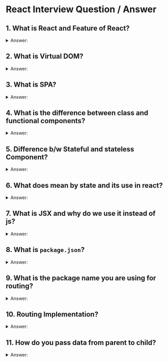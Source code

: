 # React Interview Question / Answer


## 1. What is React and Feature of React?

<details>

<summary>Answer:</summary>

<p>React is a JavaScript library that helps you build user interfaces for your websites or web applications. Think of it as a set of tools that make it easier for you to create interactive and dynamic elements on your web pages. </p>

<h3>features of React:</h3>
<ol>
<li> <b>Component-Based:</b> React divides your web page into smaller building blocks called components. These components are like puzzle pieces that you can put together to create a complete picture. Each component can have its own logic and behavior, making it easier to manage and reuse code.</li>

<li> <b>Virtual DOM:</b> React uses something called a Virtual DOM (Document Object Model) to keep track of changes in your components. When something in your component changes, React doesn't immediately update the actual webpage. Instead, it updates the Virtual DOM first, and then figures out the most efficient way to update the real DOM. This makes your web app faster and more efficient.</li>

<li> <b>Declarative Syntax:</b> In React, you describe what you want your user interface to look like in a simple and declarative way. You tell React how you want things to be, and it takes care of updating the actual interface for you. This is different from the traditional way of web development where you might have had to worry about each small change.</li>

<li> <b>Reusability</b> Since React encourages you to break your interface into components, you can reuse these components across different parts of your website. This saves you time and helps maintain consistency in your design and functionality.</li>

<li> <b>One-Way Data Flow:</b> React follows a one-way data flow, which means that the data flows in a single direction: from parent components to child components. This makes it easier to understand how data changes and where those changes are coming from.</li>

<li><b>JSX:</b> JSX is a syntax extension for JavaScript that React uses. It allows you to write HTML-like code within your JavaScript, making it easier to visualize how your components will look in the browser. </li>

</ol>

Overall, React simplifies the process of building dynamic and interactive web interfaces by breaking down your webpage into smaller reusable parts and efficiently managing updates to the user interface. 
</details>

## 2. What is Virtual DOM?

<details>
   <summary>Answer:</summary>

Imagine you have a real-world painting and a copy of that painting. You want to make changes to the copy without affecting the original. The Virtual DOM in React is like that copy of the painting.

In web development, the browser's "DOM" (Document Object Model) represents the structure of a webpage. When you use React, instead of directly changing the real DOM, React creates a Virtual DOM, which is a lightweight copy of the actual DOM.

When you make changes to your React components, these changes are first applied to the Virtual DOM. React then compares the Virtual DOM with the real DOM to figure out what parts of the actual DOM need to be updated. This comparison process is much faster than directly updating the real DOM every time you make a change.

So, think of the Virtual DOM as a smart assistant that helps React update the webpage efficiently. It's like making changes on a sketch before updating the actual painting, making the whole process smoother and faster.

</details>

## 3. What is SPA?

<details>
    <summary>Answer:</summary>
    
An SPA, which stands for "Single Page Application," is a type of website that loads and displays all its content on a single web page. Traditional websites often load new pages when you click on links, which can make them a bit slower as the whole page needs to reload.

But with SPAs, things work differently. When you interact with a button or a link in an SPA, only the necessary parts of the page get updated or replaced, without needing to reload the entire page. This makes SPAs feel faster and more responsive, similar to using a desktop application.

</details>

## 4. What is the difference between class and functional components?

<details>
  <summary>Answer:</summary>
    <table width="100%">
      <tr>
         <th>Aspect</th>
         <th>Class Components</th>
         <th>Functional Components</th>
      </tr>
      <tr>
         <td>Definition</td>
         <td>Defined using ES6 classes.</td>
         <td>Defined as JavaScript functions.</td>     
      </tr>
     <tr>
        <td>State Management</td>
        <td>Can have local state using <code>this.state.</code></td>
        <td>Use the <code>useState</code> hook for state.</td>     
     </tr>
     <tr>
        <td>Lifecycle Methods</td>
        <td>Use lifecycle methods like <code>componentDidMount</code>, etc.</td>
        <td>Use the <code>useEffect</code> hook.</td>     
     </tr>
     <tr>
        <td>Syntax</td>
        <td>More verbose and requires binding of event handlers.</td>
        <td>Simpler syntax and no binding needed.</td>     
     </tr>
     <tr>
        <td>Performance</td>
        <td>Slightly heavier due to JavaScript classes.</td>
        <td>Lighter weight, potentially better performance.</td>     
     </tr>
     <tr>
        <td>Reusability</td>
        <td>More complex to reuse logic.</td>
        <td>Easier to reuse through custom hooks.</td>     
     </tr>
     <tr>
        <td>Context and Refs</td>
        <td>Easier access to <code>this.context</code> and refs.</td>
        <td>No <code>this.context</code> and refs, but can use <code>useRef</code>.</td>     
     </tr>
     <tr>
        <td>Learning Curve</td>
        <td>Can be steeper, especially for beginners.</td>
        <td>Generally easier for beginners to grasp.</td>     
     </tr>
     <tr>
        <td>Modern React Practices</td>
        <td>Not fully aligned with modern React practices.</td>
        <td>More aligned with modern practices.</td>     
     </tr>
   </table>

</details>

## 5. Difference b/w Stateful and stateless Component?

<details>
    <summary>Answer:</summary>

<table width="100%">
      <tr>
         <th>Aspect</th>
         <th>Stateful Components</th>
         <th>Stateless Components</th>
      </tr>
      <tr>
         <td>State Management</td>
         <td>Manage their own state using <code>this.state</code>.</td>
         <td>Receive data and display it, no internal state.</td>     
      </tr>
     <tr>
        <td>Purpose</td>
        <td>Used for dynamic behavior and interaction.</td>
        <td>Used for displaying UI without complex logic.</td>     
     </tr>
     <tr>
        <td>Functional Type</td>
        <td>Class components.</td>
        <td>Function components (using <code>function</code> keyword).</td>     
     </tr>
     <tr>
        <td>Lifecycle Methods</td>
        <td>Have access to lifecycle methods like <code>componentDidMount</code>, <code>componentDidUpdate</code>, etc.</td>
        <td>No lifecycle methods until React 16.8.</td>     
     </tr>
     <tr>
        <td>Reusability</td>
        <td>Slightly less reusable due to internal state.</td>
        <td>Highly reusable as they don't hold internal state.</td>     
     </tr>
     <tr>
        <td>Performance</td>
        <td>Can have some impact on performance due to state updates.</td>
        <td>Generally better for performance as they don't manage state.</td>     
     </tr>
        
   </table>

</details>

## 6. What does mean by state and its use in react?

<details>
    <summary>Answer:</summary>
In the context of web development and React JS, "state" refers to the data that a component holds and manages. Think of it as the current condition or information that a component keeps track of.

<br/>

Imagine you're building a to-do list app using React. The state would be where you keep track of the list of tasks. Let's break it down:

1. <b>State:</b> Think of it as a container within a React component that holds data. This data can be anything you want, like numbers, text, arrays, or objects.

2. <b>Usage:</b> When your app needs to display dynamic information that can change over time, you use state. For instance, in the to-do list app, the list of tasks can change as you add or complete tasks.


In summary, state in React helps your components manage and remember data that can change as your app runs. It's a fundamental concept that allows your app to be interactive and responsive to user actions. 
</details>

## 7. What is JSX and why do we use it instead of js?
<details>
    <summary>Answer:</summary>
JSX stands for "JavaScript XML." It's a special syntax that you use in React to describe what the user interface should look like. It might look a bit like HTML, but it's actually a mix of JavaScript and XML-like code.

<b>why we use JSX in React:</b>

1. <b>Readability:</b> JSX makes your code more readable and understandable. It closely resembles the actual UI you want to create, which makes it easier to visualize and work with.

2. <b>Familiarity:</b> If you've worked with HTML before, JSX will feel somewhat familiar. This makes it easier for web developers to transition into React.

3. <b>Components:</b> In React, you build your UI using components. JSX makes it simple to define these components by writing HTML-like code.

4. <b>JavaScript Integration:</b> JSX allows you to embed JavaScript expressions directly within the markup. This dynamic nature lets you generate dynamic content and interact with data easily.

5. <b>Performance:</b> Under the hood, JSX gets compiled to regular JavaScript by tools like Babel. This compiled code is optimized for better performance, making your app run faster.

6. <b>Tooling:</b> JSX is well-supported by development tools and extensions, which can help catch errors and provide useful hints as you code.

</details>

## 8. What is <code>package.json</code>?

<details>
    <summary>Answer:</summary>

Think of it as a recipe card for baking a cake. When you want to bake a cake, you need to know what ingredients to use, what steps to follow, and how long to bake it. Similarly, when you're creating a web project with React.js, the <code>package.json</code> file tells your computer what ingredients (or dependencies) your project needs, what scripts (or steps) to run, and other important information.

<b>what's usually found in a <code>package.json</code> file:</b>

<ol>
   
<li>  <b>Dependencies:</b> These are like the ingredients for your project. They are other pieces of code that your project needs to work properly. For a React.js project, this might include things like React itself, libraries, and tools that make your job easier.</li>

<li> <b>Scripts:</b> These are the instructions or steps you can run to perform certain actions. For example, you might have a script to start your development server, another one to build your project for production, and so on.</li>

<li>  <b>Project Information:</b> This includes details about your project, like its name, version, description, and who created it. It's like the basic information you'd write on the cover of a book.</li>

<li>  <b>Configuration:</b> You can use the `package.json` file to configure how your project behaves. This could include things like setting up your project's default settings or customizing certain behaviors.</li>

<li> <b>Other Metadata:</b> There might be other useful information in there too, depending on the needs of your project. </li>

</ol>

So, when you're starting a new React.js project, creating a <code>package.json</code> file is one of the first things you do. It helps you manage the tools and libraries you're using, and it provides a way for you and your computer to communicate about how your project should be built and run. Just like following a cake recipe, your <code>package.json</code> file helps you create a successful and delicious web project!
</details>

## 9. What is the package name you are using for routing?

<details>
    <summary>Answer:</summary>

In the world of React.js, there isn't a single official package for routing, but one of the most popular ones is called "react-router-dom." Think of routing like giving directions to your web app. Just as you'd use a map to navigate from one place to another, routing helps your app navigate from one page to another without actually reloading the whole page.

With "react-router-dom," you can create different "routes" for different parts of your app. Each route is like a signpost that tells your app which content to show when a specific URL is visited. For instance, you might have a route for your home page, another for a contact page, and so on.

To use it, you'll first need to install the package using a tool like npm or yarn. Once that's done, you can import components like <code>BrowserRouter</code>, <code>Route</code>, and <code>Link</code> from "react-router-dom" in your code. Here's a simplified example:

<ol>
   
<li> Wrap your entire app with <code>BrowserRouter</code> in your main component. </li>

<li> Use the <code>Route</code> component to define what content should be shown for a specific URL.</li>
   
<li> Use the <code>Link</code> component to create links that users can click on to navigate.</li>

</ol>

</details>

## 10. Routing Implementation?

<details>
    <summary>Answer:</summary>

<p>Routing in React.js is like giving directions to your web application. Imagine your app as a big house with different rooms (components) inside it. Each room represents a different page or view in your app. Now, routing is like having a map with paths that lead you from one room to another.</p>

<p>Let&#39;s say you&#39;re building a website with a homepage, an about page, and a contact page. In React, you&#39;d create a component for each of these pages. Then, you&#39;d use a router to decide which component (room) should be shown when the user clicks on a link or enters a specific URL.</p>

<p>React Router is like your map. It helps you set up these paths and tells your app which component to show when a certain path is visited. For example, if someone goes to &quot;/about&quot; in their browser, the router knows to show the About component, which is like opening the door to the &quot;About&quot; room in your app&#39;s house.</p>

<p>Simple example of how you might use React Router:</p>

<ul>   
<li><p>Install React Router using npm or yarn: <code>npm install react-router-dom</code></p></li>
<li><p>Import the necessary components from the library:</p></li>
</ul>
   
<pre><code class="lang-jsx"><span class="hljs-keyword">import</span> { BrowserRouter <span class="hljs-keyword">as</span> Router, Route, Link } <span class="hljs-keyword">from</span> <span class="hljs-string">'react-router-dom'</span>;
</code></pre>


<ul> <li>Set up your routes in your main app component:</li> </ul>

<pre><code class="lang-jsx">function App() {
  return (
    <span class="hljs-tag">&lt;<span class="hljs-name">Router</span>&gt;</span>
      <span class="hljs-tag">&lt;<span class="hljs-name">nav</span>&gt;</span>
        <span class="hljs-tag">&lt;<span class="hljs-name">ul</span>&gt;</span>
          <span class="hljs-tag">&lt;<span class="hljs-name">li</span>&gt;</span>
            <span class="hljs-tag">&lt;<span class="hljs-name">Link</span> <span class="hljs-attr">to</span>=<span class="hljs-string">"/"</span>&gt;</span>Home<span class="hljs-tag">&lt;/<span class="hljs-name">Link</span>&gt;</span>
          <span class="hljs-tag">&lt;/<span class="hljs-name">li</span>&gt;</span>
          <span class="hljs-tag">&lt;<span class="hljs-name">li</span>&gt;</span>
            <span class="hljs-tag">&lt;<span class="hljs-name">Link</span> <span class="hljs-attr">to</span>=<span class="hljs-string">"/about"</span>&gt;</span>About<span class="hljs-tag">&lt;/<span class="hljs-name">Link</span>&gt;</span>
          <span class="hljs-tag">&lt;/<span class="hljs-name">li</span>&gt;</span>
          <span class="hljs-tag">&lt;<span class="hljs-name">li</span>&gt;</span>
            <span class="hljs-tag">&lt;<span class="hljs-name">Link</span> <span class="hljs-attr">to</span>=<span class="hljs-string">"/contact"</span>&gt;</span>Contact<span class="hljs-tag">&lt;/<span class="hljs-name">Link</span>&gt;</span>
          <span class="hljs-tag">&lt;/<span class="hljs-name">li</span>&gt;</span>
        <span class="hljs-tag">&lt;/<span class="hljs-name">ul</span>&gt;</span>
      <span class="hljs-tag">&lt;/<span class="hljs-name">nav</span>&gt;</span>

      <span class="hljs-tag">&lt;<span class="hljs-name">Route</span> <span class="hljs-attr">path</span>=<span class="hljs-string">"/"</span> <span class="hljs-attr">exact</span> <span class="hljs-attr">component</span>=<span class="hljs-string">{Home}</span> /&gt;</span>
      <span class="hljs-tag">&lt;<span class="hljs-name">Route</span> <span class="hljs-attr">path</span>=<span class="hljs-string">"/about"</span> <span class="hljs-attr">component</span>=<span class="hljs-string">{About}</span> /&gt;</span>
      <span class="hljs-tag">&lt;<span class="hljs-name">Route</span> <span class="hljs-attr">path</span>=<span class="hljs-string">"/contact"</span> <span class="hljs-attr">component</span>=<span class="hljs-string">{Contact}</span> /&gt;</span>
    <span class="hljs-tag">&lt;/<span class="hljs-name">Router</span>&gt;</span>
  );
}
</code></pre>


<ul>   
<li>Create your individual page components (<code>Home</code>, <code>About</code>, <code>Contact</code>), and your app will show the appropriate component based on the URL.</li>
</ul>

<p>So, when someone clicks on the &quot;About&quot; link, the router guides your app to show the <code>About</code> component. This way, you can create multi-page experiences within your single-page React app. It&#39;s like navigating through your app&#39;s house with the help of React Router&#39;s map!</p>
   
</details>


## 11. How do you pass data from parent to child?

<details>
    <summary>Answer:</summary>

Imagine you have a family of components in React. The parent component is like the "big boss," and the child component is like the "helper." Sometimes, the big boss needs to give some important information to the helper to get things done. This is where passing data from the parent to the child comes in.

<b>how you can do it:</b>

<ol>

<li> <b>Parent Component (Big Boss):</b> In the parent component, you create the data you want to share. This could be anything, like a number, a text, or even a list of things. </li>

<li> <b>Child Component (Helper):</b> In the child component, you can't directly access the data in the parent. But the parent can give you a special kind of task called a "prop." Think of a prop as a note that the parent gives you. This note contains the information you need to know. </li>

<li> <b>Passing the Prop:</b> Back in the parent component, you can attach the note (prop) to the child component when you use it in your code. It's like giving the helper the important task along with the information needed to complete it. </li>

</ol>

   <p>Simple example:</p>
   
<pre><code class="lang-jsx"><span class="hljs-comment">// Parent Component</span>
<span class="hljs-keyword">import</span> React from <span class="hljs-string">'react'</span>;
<span class="hljs-keyword">import</span> ChildComponent from <span class="hljs-string">'./ChildComponent'</span>;

<span class="hljs-function"><span class="hljs-keyword">function</span> <span class="hljs-title">ParentComponent</span>(<span class="hljs-params"></span>) </span>{
  <span class="hljs-keyword">const</span> importantInfo = <span class="hljs-string">"Hello from the parent!"</span>;

  <span class="hljs-keyword">return</span> (
    <span class="xml"><span class="hljs-tag">&lt;<span class="hljs-name">div</span>&gt;</span>
      <span class="hljs-tag">&lt;<span class="hljs-name">ChildComponent</span> <span class="hljs-attr">message</span>=<span class="hljs-string">{importantInfo}</span> /&gt;</span>
    <span class="hljs-tag">&lt;/<span class="hljs-name">div</span>&gt;</span>
  )</span>;
}

<span class="hljs-comment">// Child Component</span>
<span class="hljs-keyword">import</span> React from <span class="hljs-string">'react'</span>;

<span class="hljs-function"><span class="hljs-keyword">function</span> <span class="hljs-title">ChildComponent</span>(<span class="hljs-params">props</span>) </span>{
  <span class="hljs-keyword">return</span> <span class="xml"><span class="hljs-tag">&lt;<span class="hljs-name">p</span>&gt;</span>{props.message}<span class="hljs-tag">&lt;/<span class="hljs-name">p</span>&gt;</span>;</span>
}

<span class="hljs-keyword">export</span> <span class="hljs-keyword">default</span> ChildComponent;
</code></pre>

<p>In this example, the parent component creates the <code>importantInfo</code> and passes it to the child component as a prop called <code>message</code>. The child component receives the <code>message</code> prop and displays it.</p>

</details>
